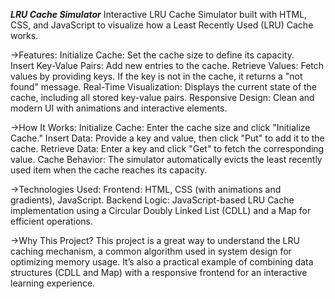 ***LRU Cache Simulator***
Interactive LRU Cache Simulator built with HTML, CSS, and JavaScript to visualize how a Least Recently Used (LRU) Cache works.

->Features:
Initialize Cache: Set the cache size to define its capacity.   
Insert Key-Value Pairs: Add new entries to the cache.
Retrieve Values: Fetch values by providing keys. If the key is not in the cache, it returns a "not found" message.
Real-Time Visualization: Displays the current state of the cache, including all stored key-value pairs.
Responsive Design: Clean and modern UI with animations and interactive elements.

->How It Works:
Initialize Cache: Enter the cache size and click "Initialize Cache."
Insert Data: Provide a key and value, then click "Put" to add it to the cache.
Retrieve Data: Enter a key and click "Get" to fetch the corresponding value.
Cache Behavior: The simulator automatically evicts the least recently used item when the cache reaches its capacity.

->Technologies Used:
Frontend: HTML, CSS (with animations and gradients), JavaScript.
Backend Logic: JavaScript-based LRU Cache implementation using a Circular Doubly Linked List (CDLL) and a Map for efficient operations.

->Why This Project?
This project is a great way to understand the LRU caching mechanism, a common algorithm used in system design for optimizing memory usage. It’s also a practical example of combining data structures (CDLL and Map) with a responsive frontend for an interactive learning experience.
